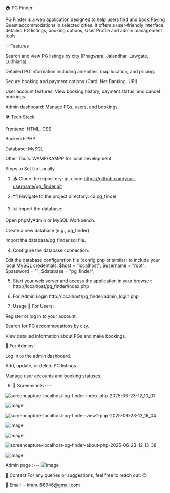 🏠 PG Finder

PG Finder is a web application designed to help users find and book Paying Guest accommodations in selected cities. It offers a user-friendly interface, detailed PG listings, booking options, User Profile and admin management tools.

✨ Features

Search and view PG listings by city (Phagwara, Jalandhar, Lawgate, Ludhiana).

Detailed PG information including amenities, map location, and pricing.

Secure booking and payment options (Card, Net Banking, UPI).

User account features: View booking history, payment status, and cancel bookings.

Admin dashboard: Manage PGs, users, and bookings.

🛠️ Tech Stack

Frontend: HTML, CSS

Backend: PHP

Database: MySQL

Other Tools: WAMP/XAMPP for local development


Steps to Set Up Locally
1. 📥 Clone the repository:
git clone https://github.com/your-username/pg_finder.git

2. 🗂️ Navigate to the project directory:
cd pg_finder

3. 📊 Import the database:

Open phpMyAdmin or MySQL Workbench.

Create a new database (e.g., pg_finder).

Import the database/pg_finder.sql file.

4. Configure the database connection:

Edit the database configuration file (config.php or similar) to include your local MySQL credentials:
$host = "localhost";
$username = "root";
$password = "";
$database = "pg_finder";

5. Start your web server and access the application in your browser:
http://localhost/pg_finder/index.php

6. For Admin Login
http://localhost/pg_finder/admin_login.php

8. Usage
👤 For Users:

Register or log in to your account.

Search for PG accommodations by city.

View detailed information about PGs and make bookings.

🔑 For Admins:

Log in to the admin dashboard.

Add, update, or delete PG listings.

Manage user accounts and booking statuses.


9. 📸 Screenshots :---
  
![screencapture-localhost-pg-finder-index-php-2025-06-23-12_10_01](https://github.com/user-attachments/assets/aba62a30-aee1-4c86-9481-64bbbff35cb8)

![image](https://github.com/user-attachments/assets/bc222238-87d6-4ab7-8e42-af17cc0736a0)

![screencapture-localhost-pg-finder-view1-php-2025-06-23-12_16_04](https://github.com/user-attachments/assets/e0062127-74ef-43ff-9d86-bcc6b26ca0a4)


![image](https://github.com/user-attachments/assets/ee6a2d60-424a-4fc1-a279-1175c9430c66)


![image](https://github.com/user-attachments/assets/b60c6d72-3c29-4374-8245-0229bbedee95)

![screencapture-localhost-pg-finder-about-php-2025-06-23-12_13_38](https://github.com/user-attachments/assets/684a16b4-2960-4b1b-a2c3-81a117039b16)

![image](https://github.com/user-attachments/assets/c7ae5524-1233-42f4-877d-21d7ab184d6e)

Admin page :---
![image](https://github.com/user-attachments/assets/5633b3c6-d6c6-4233-ba10-3e16a361cb9c)


📧 Contact
For any queries or suggestions, feel free to reach out: 😊

📩 Email :- krahul86946@gmail.com








